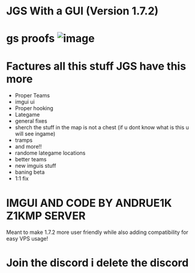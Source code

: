 # JGS With a GUI (Version 1.7.2) 

# gs proofs ![image](https://github.com/Project-Z1K/Z1K-1.7.2/assets/149071205/02174b1e-7271-422a-a565-8ee92f6e3497)


# Factures all this stuff JGS have  this more

- Proper Teams
- imgui ui
- Proper hooking
- Lategame
- general fixes
- sherch the stuff in the map is not a chest (if u dont know what is this u will see ingame)
- tramps
- and more!!
- randome lategame locations
- better teams
- new imguis stuff
- baning beta
- 1:1 fix
# IMGUI AND CODE BY ANDRUE1K Z1KMP SERVER 

 Meant to make 1.7.2 more user friendly while also adding compatibility for easy VPS usage!

# Join the discord i delete the discord
